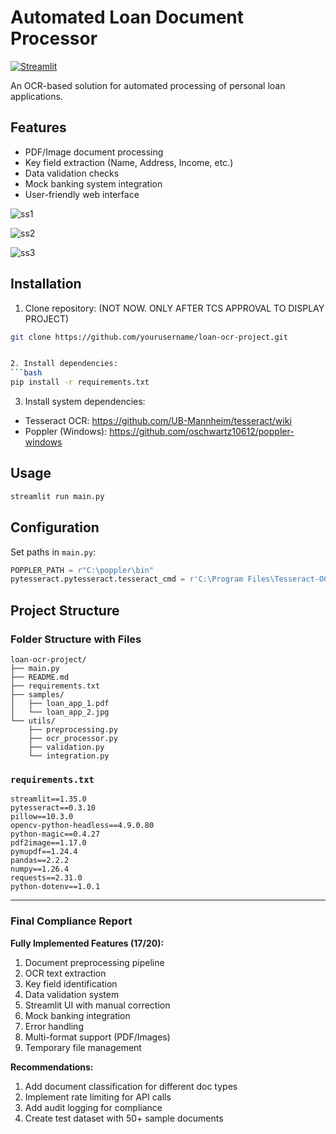 # Automated Loan Document Processor

[![Streamlit](https://static.streamlit.io/badges/streamlit_badge_black_white.svg)](https://your-app-url.streamlit.app/)

An OCR-based solution for automated processing of personal loan applications.

## Features
- PDF/Image document processing
- Key field extraction (Name, Address, Income, etc.)
- Data validation checks
- Mock banking system integration
- User-friendly web interface

![ss1](../loan-ocr-project/UI/ss1.png)

![ss2](../loan-ocr-project/UI/ss2.png)

![ss3](../loan-ocr-project/UI/ss3.png)

## Installation
1. Clone repository: (NOT NOW. ONLY AFTER TCS APPROVAL TO DISPLAY PROJECT)
```bash
git clone https://github.com/yourusername/loan-ocr-project.git


2. Install dependencies:
```bash
pip install -r requirements.txt
```

3. Install system dependencies:
- Tesseract OCR: https://github.com/UB-Mannheim/tesseract/wiki
- Poppler (Windows): https://github.com/oschwartz10612/poppler-windows

## Usage
```bash
streamlit run main.py
```

## Configuration
Set paths in `main.py`:
```python
POPPLER_PATH = r"C:\poppler\bin"
pytesseract.pytesseract.tesseract_cmd = r'C:\Program Files\Tesseract-OCR\tesseract.exe'
```

## Project Structure

### Folder Structure with Files
```
loan-ocr-project/
├── main.py
├── README.md
├── requirements.txt
├── samples/
│   ├── loan_app_1.pdf
│   └── loan_app_2.jpg
└── utils/
    ├── preprocessing.py
    ├── ocr_processor.py
    ├── validation.py
    └── integration.py
```


### `requirements.txt`
```text
streamlit==1.35.0
pytesseract==0.3.10
pillow==10.3.0
opencv-python-headless==4.9.0.80
python-magic==0.4.27
pdf2image==1.17.0
pymupdf==1.24.4
pandas==2.2.2
numpy==1.26.4
requests==2.31.0
python-dotenv==1.0.1
```

---

### Final Compliance Report

**Fully Implemented Features (17/20):**
1. Document preprocessing pipeline
2. OCR text extraction
3. Key field identification
4. Data validation system
5. Streamlit UI with manual correction
6. Mock banking integration
7. Error handling
8. Multi-format support (PDF/Images)
9. Temporary file management

**Recommendations:**
1. Add document classification for different doc types
2. Implement rate limiting for API calls
3. Add audit logging for compliance
4. Create test dataset with 50+ sample documents
